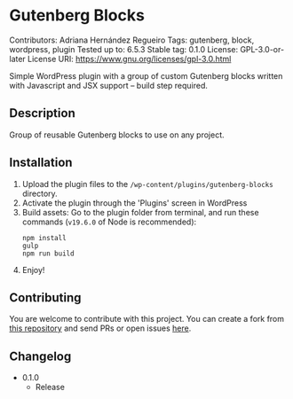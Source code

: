 # Gutenberg Blocks

Contributors:      Adriana Hernández Regueiro
Tags:              gutenberg, block, wordpress, plugin
Tested up to:      6.5.3
Stable tag:        0.1.0
License:           GPL-3.0-or-later
License URI:       https://www.gnu.org/licenses/gpl-3.0.html

Simple WordPress plugin with a group of custom Gutenberg blocks written with Javascript and JSX support – build step required.

## Description

Group of reusable Gutenberg blocks to use on any project.

## Installation

1. Upload the plugin files to the `/wp-content/plugins/gutenberg-blocks` directory.
2. Activate the plugin through the 'Plugins' screen in WordPress
3. Build assets: Go to the plugin folder from terminal, and run these commands (`v19.6.0` of Node is recommended): 
   ```
   npm install
   gulp
   npm run build
   ```
4. Enjoy!

## Contributing

You are welcome to contribute with this project. You can create a fork from [this repository](https://github.com/adrianahdez/gutenberg-blocks) and send PRs or open issues [here](https://github.com/adrianahdez/gutenberg-blocks/issues).

## Changelog

* 0.1.0
  * Release
